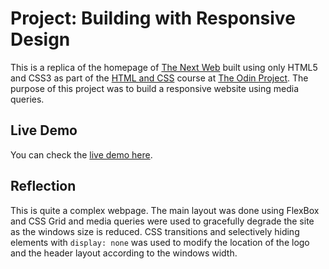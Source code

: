 # Project: Building with Responsive Design

This is a replica of the homepage of [The Next Web](http://thenextweb.com) built using only HTML5 and CSS3 as part of the [HTML and CSS](https://www.theodinproject.com/courses/html-and-css) course at [The Odin Project](https://www.theodinproject.com/). The purpose of this project was to build a responsive website using media queries.

## Live Demo

You can check the [live demo here](https://maxibide.github.io/my-web-development-journey/the-odin-project/html-and-css/responsive-tnw-homepage/index.html).

## Reflection

This is quite a complex webpage. The main layout was done using FlexBox and CSS Grid and media queries were used to gracefully degrade the site as the windows size is reduced. CSS transitions and selectively hiding elements with `display: none` was used to modify the location of the logo and the header layout according to the windows width. 